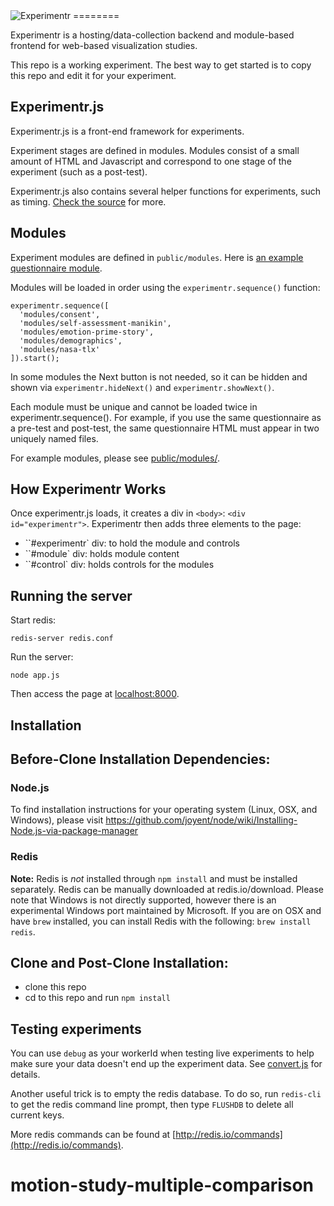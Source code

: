 <img src="https://raw.github.com/codementum/experimentr/master/experimentr-logo.png" title="Experimentr" alt="Experimentr" />
========

Experimentr is a hosting/data-collection backend and module-based frontend for web-based visualization studies.

This repo is a working experiment. The best way to get started is to copy this repo and edit it for your experiment.

Experimentr.js
-------

Experimentr.js is a front-end framework for experiments.

Experiment stages are defined in modules.
Modules consist of a small amount of HTML and Javascript and correspond to one stage of the experiment (such as a post-test).

Experimentr.js also contains several helper functions for experiments, such as timing.
[Check the source](https://github.com/codementum/experimentr/blob/master/public/experimentr.js) for more.

Modules
-------
Experiment modules are defined in `public/modules`.
Here is [an example questionnaire module](https://github.com/codementum/experimentr/blob/master/public/modules/nasa-tlx/).

Modules will be loaded in order using the `experimentr.sequence()` function:

    experimentr.sequence([
      'modules/consent',
      'modules/self-assessment-manikin',
      'modules/emotion-prime-story',
      'modules/demographics',
      'modules/nasa-tlx'
    ]).start();

In some modules the Next button is not needed, so it can be hidden and shown via `experimentr.hideNext()` and `experimentr.showNext()`.

Each module must be unique and cannot be loaded twice in experimentr.sequence().
For example, if you use the same questionnaire as a pre-test and post-test, the same questionnaire HTML must appear in two uniquely named files. 

For example modules, please see [public/modules/](https://github.com/codementum/experimentr/blob/master/public/modules/). 

How Experimentr Works
---
Once experimentr.js loads, it creates a div in `<body>`: `<div id="experimentr">`.
Experimentr then adds three elements to the page:

- ``#experimentr` div: to hold the module and controls
- ``#module` div: holds module content
- ``#control` div: holds controls for the modules

Running the server
--------

Start redis:

    redis-server redis.conf

Run the server:

    node app.js

Then access the page at [localhost:8000](http://localhost:8000).

Installation
-------
## Before-Clone Installation Dependencies:
### Node.js
To find installation instructions for your operating system (Linux, OSX, and Windows), please visit https://github.com/joyent/node/wiki/Installing-Node.js-via-package-manager
### Redis
**Note:** Redis is _not_ installed through `npm install` and must be installed separately.
Redis can be manually downloaded at redis.io/download. Please note that Windows is not directly supported, however there is an experimental Windows port maintained by Microsoft. If you are on OSX and have `brew` installed, you can install Redis with the following: `brew install redis`.

## Clone and Post-Clone Installation:
- clone this repo
- cd to this repo and run `npm install`

Testing experiments
-------

You can use `debug` as your workerId when testing live experiments to help make sure your data doesn't end up the experiment data.
See [convert.js](https://github.com/codementum/experimentr/blob/master/analysis/src/convert.js#L24) for details.

Another useful trick is to empty the redis database. To do so, run `redis-cli` to get the redis command line prompt, then type `FLUSHDB` to delete all current keys.

More redis commands can be found at [http://redis.io/commands](http://redis.io/commands).
# motion-study-multiple-comparison
